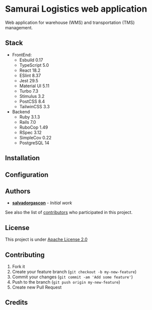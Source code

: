 # Samurai Logistics web application

Web application for warehouse (WMS) and transportation (TMS) management.

## Stack

- FrontEnd:
  - Esbuild 0.17
  - TypeScript 5.0
  - React 18.2
  - ESlint 8.37
  - Jest 29.5
  - Material UI 5.11
  - Turbo 7.3
  - Stimulus 3.2
  - PostCSS 8.4
  - TailwinCSS 3.3   
- Backend
  - Ruby 3.1.3
  - Rails 7.0
  - RuboCop 1.49
  - RSpec 3.12
  - SimpleCov 0.22
  - PostgreSQL 14

## Installation

## Configuration


## Authors

* [**salvadorgascon**](https://github.com/salvadorgascon) - *Initial work*

See also the list of [contributors](https://github.com/salvadorgascon/samurai-logistics-webapp/contributors) who participated in this project.

## License

This project is under [Apache License 2.0](https://github.com/salvadorgascon/samurai-logistics-webapp/blob/master/LICENSE)

## Contributing

1. Fork it
2. Create your feature branch (`git checkout -b my-new-feature`)
3. Commit your changes (`git commit -am 'Add some feature'`)
4. Push to the branch (`git push origin my-new-feature`)
5. Create new Pull Request

## Credits
